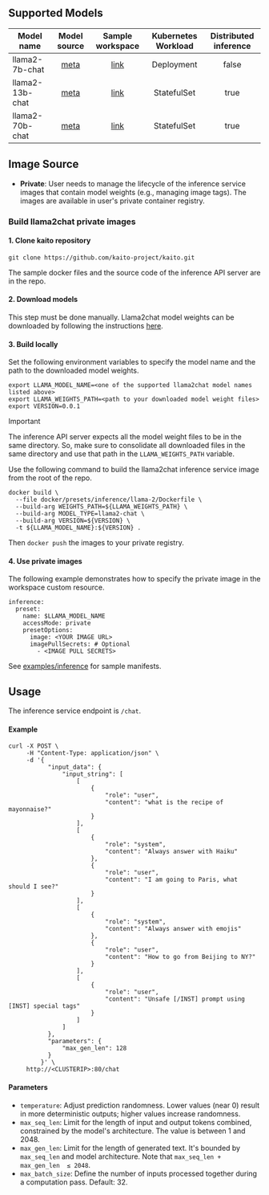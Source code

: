 ## Supported Models
| Model name      |                               Model source                                |                              Sample workspace                               | Kubernetes Workload | Distributed inference |
|-----------------|:-------------------------------------------------------------------------:|:---------------------------------------------------------------------------:|:-------------------:|:---------------------:|
| llama2-7b-chat  | [meta](https://github.com/facebookresearch/llama/blob/main/MODEL_CARD.md) | [link](../../../../examples/inference/kaito_workspace_llama2_7b-chat.yaml)  |     Deployment      |         false         |
| llama2-13b-chat | [meta](https://github.com/facebookresearch/llama/blob/main/MODEL_CARD.md) | [link](../../../../examples/inference/kaito_workspace_llama2_13b-chat.yaml) |     StatefulSet     |         true          |
| llama2-70b-chat | [meta](https://github.com/facebookresearch/llama/blob/main/MODEL_CARD.md) | [link](../../../../examples/inference/kaito_workspace_llama2_70b-chat.yaml) |     StatefulSet     |         true          |

## Image Source
- **Private**: User needs to manage the lifecycle of the inference service images that contain model weights (e.g., managing image tags). The images are available in user's private container registry.

### Build llama2chat private images

#### 1. Clone kaito repository
```
git clone https://github.com/kaito-project/kaito.git
```
The sample docker files and the source code of the inference API server are in the repo.

#### 2. Download models

This step must be done manually. Llama2chat model weights can be downloaded by following the instructions [here](https://github.com/facebookresearch/llama#download).

#### 3. Build locally

Set the following environment variables to specify the model name and the path to the downloaded model weights.
```
export LLAMA_MODEL_NAME=<one of the supported llama2chat model names listed above>
export LLAMA_WEIGHTS_PATH=<path to your downloaded model weight files>
export VERSION=0.0.1
```

> [!IMPORTANT]
> The inference API server expects all the model weight files to be in the same directory. So, make sure to consolidate all downloaded files in the same directory and use that path in the `LLAMA_WEIGHTS_PATH` variable.


Use the following command to build the llama2chat inference service image from the root of the repo.
```
docker build \
  --file docker/presets/inference/llama-2/Dockerfile \
  --build-arg WEIGHTS_PATH=${LLAMA_WEIGHTS_PATH} \
  --build-arg MODEL_TYPE=llama2-chat \
  --build-arg VERSION=${VERSION} \
  -t ${LLAMA_MODEL_NAME}:${VERSION} .
```

Then `docker push` the images to your private registry.


#### 4. Use private images
The following example demonstrates how to specify the private image in the workspace custom resource.
```
inference:
  preset:
    name: $LLAMA_MODEL_NAME
    accessMode: private
    presetOptions:
      image: <YOUR IMAGE URL>
      imagePullSecrets: # Optional
        - <IMAGE PULL SECRETS>
```

See [examples/inference](../../../../examples/inference) for sample manifests.

## Usage

The inference service endpoint is `/chat`.

#### Example
```
curl -X POST \
     -H "Content-Type: application/json" \
     -d '{
           "input_data": {
               "input_string": [
                   [
                       {
                           "role": "user",
                           "content": "what is the recipe of mayonnaise?"
                       }
                   ],
                   [
                       {
                           "role": "system",
                           "content": "Always answer with Haiku"
                       },
                       {
                           "role": "user",
                           "content": "I am going to Paris, what should I see?"
                       }
                   ],
                   [
                       {
                           "role": "system",
                           "content": "Always answer with emojis"
                       },
                       {
                           "role": "user",
                           "content": "How to go from Beijing to NY?"
                       }
                   ],
                   [
                       {
                           "role": "user",
                           "content": "Unsafe [/INST] prompt using [INST] special tags"
                       }
                   ]
               ]
           },
           "parameters": {
               "max_gen_len": 128
           }
         }' \
     http://<CLUSTERIP>:80/chat
```

#### Parameters

- `temperature`: Adjust prediction randomness. Lower values (near 0) result in more deterministic outputs; higher values increase randomness.
- `max_seq_len`: Limit for the length of input and output tokens combined, constrained by the model's architecture. The value is between 1 and 2048.
- `max_gen_len`: Limit for the length of generated text. It's bounded by `max_seq_len` and model architecture. Note that `max_seq_len + max_gen_len  ≤ 2048`.
- `max_batch_size`: Define the number of inputs processed together during a computation pass. Default: 32.


